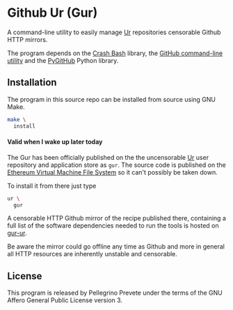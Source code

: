 [comment]: <> (SPDX-License-Identifier: AGPL-3.0)

[comment]: <> (-------------------------------------------------------------)
[comment]: <> (Copyright © 2024, 2025  Pellegrino Prevete)
[comment]: <> (All rights reserved)
[comment]: <> (-------------------------------------------------------------)

[comment]: <> (This program is free software: you can redistribute)
[comment]: <> (it and/or modify it under the terms of the GNU Affero)
[comment]: <> (General Public License as published by the Free)
[comment]: <> (Software Foundation, either version 3 of the License.)

[comment]: <> (This program is distributed in the hope that it will be useful,)
[comment]: <> (but WITHOUT ANY WARRANTY; without even the implied warranty of)
[comment]: <> (MERCHANTABILITY or FITNESS FOR A PARTICULAR PURPOSE. See the)
[comment]: <> (GNU Affero General Public License for more details.)

[comment]: <> (You should have received a copy of the GNU Affero General Public)
[comment]: <> (License along with this program.)
[comment]: <> (If not, see <https://www.gnu.org/licenses/>.)

# Github Ur (Gur)

A command-line utility to easily manage
[Ur](
  https://github.com/themartiancompany/ur)
repositories censorable Github HTTP mirrors.

The program depends on the
[Crash Bash](
  https://github.com/themartiancompany/crash-bash)
library,
the
[GitHub command-line utility](
  https://github.com/cli/cli)
and the
[PyGitHub](
  https://github.com/PyGithub/PyGithub)
Python library.

## Installation

The program in this source repo
can be installed from source using GNU Make.

```bash
make \
  install
```

#### Valid when I wake up later today

The Gur has been officially published on the
the uncensorable
[Ur](
  https://github.com/themartiancompany/ur)
user repository and application store as
`gur`.
The source code is published on the
[Ethereum Virtual Machine File System](
  https://github.com/themartiancompany/evmfs)
so it can't possibly be taken down.

To install it from there just type

```bash
ur \
  gur
```

A censorable HTTP Github mirror of the recipe published there,
containing a full list of the software dependencies needed to run the
tools is hosted on
[gur-ur](
  https://github.com/themartiancompany/gur-ur).

Be aware the mirror could go offline any time as Github and more
in general all HTTP resources are inherently unstable and censorable.

## License

This program is released by Pellegrino Prevete under the terms
of the GNU Affero General Public License version 3.
